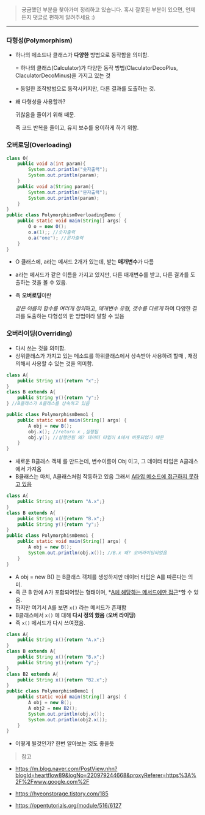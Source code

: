 >   궁금했던 부분을 찾아가며 정리하고 있습니다.
> 혹시 잘못된 부분이 있으면, 언제든지 댓글로 편하게 알려주세요 :)



----



### 다형성(Polymorphism)

- 하나의 메소드나 클래스가 **다양한** 방법으로 동작함을 의미함.

  = 하나의 클래스(Calculator)가 다양한 동작 방법(ClaculatorDecoPlus, ClaculatorDecoMinus)을 가지고 있는 것

  = 동일한 조작방법으로 동작시키지만, 다른 결과를 도출하는 것.

- 왜 다형성을 사용할까?

  귀찮음을 줄이기 위해 때문. 

  즉 코드 반복을 줄이고, 유지 보수를 용이하게 하기 위함.



### 오버로딩(Overloading)

```java
class O{
    public void a(int param){
        System.out.println("숫자출력");
        System.out.println(param);
    }
    public void a(String param){
        System.out.println("문자출력");
        System.out.println(param);
    }
}
public class PolymorphismOverloadingDemo {
    public static void main(String[] args) {
        O o = new O();
        o.a(1);; //숫자출력
        o.a("one"); //문자출력
    }
}
```

- O 클래스에, a라는 메서드 2개가 있는데, 받는 **매개변수**가 다름

- a라는 메서드가 같은 이름을 가지고 있지만, 다른 매개변수를 받고, 다른 결과를 도출하는 것을 볼 수 있음.

- 즉 **오버로딩**이란

  *같은 이름의 함수를 여러개 정의*하고, *매개변수 유형, 갯수를 다르게* 하여 다양한 결과를 도출하는 다형성의 한 방법이라 말할 수 있음



### 오버라이딩(Overriding)

- 다시 쓰는 것을 의미함.
- 상위클래스가 가지고 있는 메소드를 하위클래스에서 상속받아 사용하려 할때 , 재정의해서 사용할 수 있는 것을 의미함.



```java
class A{
    public String x(){return "x";}
}
class B extends A{
    public String y(){return "y";}
} //B클래스가 A클래스를 상속하고 있음

public class PolymorphismDemo1 {
    public static void main(String[] args) {
        A obj = new B();
        obj.x(); //return x ,실행됨
        obj.y(); //실행안됨 왜? 데이터 타입이 A에서 비롯되었기 때문
    }
}
```

- 새로운 B클래스 객체 를 만드는데, 변수이름이 Obj 이고, 그 데이터 타입은 A클래스에서 가져옴
- B클래스는 마치, A클래스처럼 작동하고 있음 그래서 <u>A타입 메소드에 접근하지 못하고 있음</u>



```JAVA
class A{
    public String x(){return "A.x";}
}
class B extends A{
    public String x(){return "B.x";}
    public String y(){return "y";}
}
public class PolymorphismDemo1 {
    public static void main(String[] args) {
        A obj = new B();
        System.out.println(obj.x()); //B.x 왜? 오버라이딩되었음
    }
}
```

- A obj = new B() 는 B클래스 객체를 생성하지만 데이터 타입은 A를 따른다는 의미.
- 즉 큰 B 안에 A가 포함되어있는 형태이며, *<u>A에 해당하는 메서드에만 접근</u>*할 수 있음.
- 하지만 여기서 A를 보면 `x()` 라는 메서드가 존재함
- B클래스에서 `x()` 에 대해 **다시 정의 했음** (**오버 라이딩**)
- 즉 `x()` 메서드가 다시 쓰여졌음.



```java
class A{
    public String x(){return "A.x";}
}
class B extends A{
    public String x(){return "B.x";}
    public String y(){return "y";}
}
class B2 extends A{
    public String x(){return "B2.x";}
}
public class PolymorphismDemo1 {
    public static void main(String[] args) {
        A obj = new B();
        A obj2 = new B2();
        System.out.println(obj.x());
        System.out.println(obj2.x());
    }
}
```

- 어떻게 될것인가? 한번 알아보는 것도 좋을듯







> 참고

- https://m.blog.naver.com/PostView.nhn?blogId=heartflow89&logNo=220979244668&proxyReferer=https%3A%2F%2Fwww.google.com%2F
- https://hyeonstorage.tistory.com/185

- https://opentutorials.org/module/516/6127